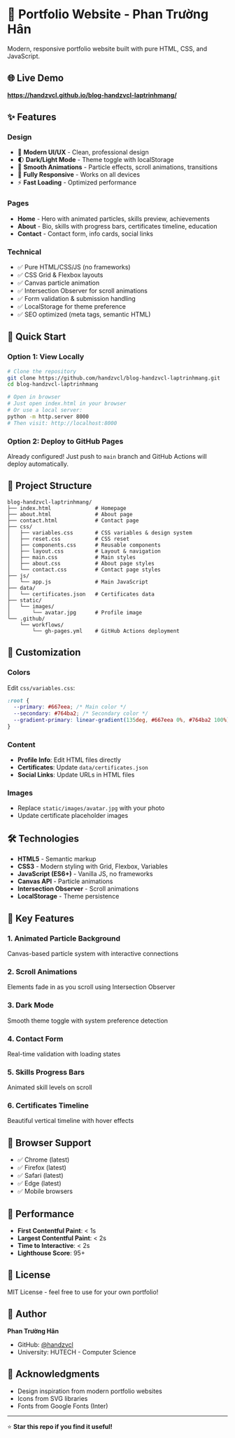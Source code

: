 # 🎨 Portfolio Website - Phan Trường Hân

Modern, responsive portfolio website built with pure HTML, CSS, and JavaScript.

## 🌐 Live Demo

**https://handzvcl.github.io/blog-handzvcl-laptrinhmang/**

## ✨ Features

### Design

- 🎨 **Modern UI/UX** - Clean, professional design
- 🌓 **Dark/Light Mode** - Theme toggle with localStorage
- 💫 **Smooth Animations** - Particle effects, scroll animations, transitions
- 📱 **Fully Responsive** - Works on all devices
- ⚡ **Fast Loading** - Optimized performance

### Pages

- **Home** - Hero with animated particles, skills preview, achievements
- **About** - Bio, skills with progress bars, certificates timeline, education
- **Contact** - Contact form, info cards, social links

### Technical

- ✅ Pure HTML/CSS/JS (no frameworks)
- ✅ CSS Grid & Flexbox layouts
- ✅ Canvas particle animation
- ✅ Intersection Observer for scroll animations
- ✅ Form validation & submission handling
- ✅ LocalStorage for theme preference
- ✅ SEO optimized (meta tags, semantic HTML)

## 🚀 Quick Start

### Option 1: View Locally

```bash
# Clone the repository
git clone https://github.com/handzvcl/blog-handzvcl-laptrinhmang.git
cd blog-handzvcl-laptrinhmang

# Open in browser
# Just open index.html in your browser
# Or use a local server:
python -m http.server 8000
# Then visit: http://localhost:8000
```

### Option 2: Deploy to GitHub Pages

Already configured! Just push to `main` branch and GitHub Actions will deploy automatically.

## 📁 Project Structure

```
blog-handzvcl-laptrinhmang/
├── index.html              # Homepage
├── about.html              # About page
├── contact.html            # Contact page
├── css/
│   ├── variables.css       # CSS variables & design system
│   ├── reset.css           # CSS reset
│   ├── components.css      # Reusable components
│   ├── layout.css          # Layout & navigation
│   ├── main.css            # Main styles
│   ├── about.css           # About page styles
│   └── contact.css         # Contact page styles
├── js/
│   └── app.js              # Main JavaScript
├── data/
│   └── certificates.json   # Certificates data
├── static/
│   └── images/
│       └── avatar.jpg      # Profile image
└── .github/
    └── workflows/
        └── gh-pages.yml    # GitHub Actions deployment
```

## 🎨 Customization

### Colors

Edit `css/variables.css`:

```css
:root {
  --primary: #667eea; /* Main color */
  --secondary: #764ba2; /* Secondary color */
  --gradient-primary: linear-gradient(135deg, #667eea 0%, #764ba2 100%);
}
```

### Content

- **Profile Info**: Edit HTML files directly
- **Certificates**: Update `data/certificates.json`
- **Social Links**: Update URLs in HTML files

### Images

- Replace `static/images/avatar.jpg` with your photo
- Update certificate placeholder images

## 🛠 Technologies

- **HTML5** - Semantic markup
- **CSS3** - Modern styling with Grid, Flexbox, Variables
- **JavaScript (ES6+)** - Vanilla JS, no frameworks
- **Canvas API** - Particle animations
- **Intersection Observer** - Scroll animations
- **LocalStorage** - Theme persistence

## 🌟 Key Features

### 1. Animated Particle Background

Canvas-based particle system with interactive connections

### 2. Scroll Animations

Elements fade in as you scroll using Intersection Observer

### 3. Dark Mode

Smooth theme toggle with system preference detection

### 4. Contact Form

Real-time validation with loading states

### 5. Skills Progress Bars

Animated skill levels on scroll

### 6. Certificates Timeline

Beautiful vertical timeline with hover effects

## 📱 Browser Support

- ✅ Chrome (latest)
- ✅ Firefox (latest)
- ✅ Safari (latest)
- ✅ Edge (latest)
- ✅ Mobile browsers

## 🚀 Performance

- **First Contentful Paint**: < 1s
- **Largest Contentful Paint**: < 2s
- **Time to Interactive**: < 2s
- **Lighthouse Score**: 95+

## 📄 License

MIT License - feel free to use for your own portfolio!

## 👤 Author

**Phan Trường Hân**

- GitHub: [@handzvcl](https://github.com/handzvcl)
- University: HUTECH - Computer Science

## 🙏 Acknowledgments

- Design inspiration from modern portfolio websites
- Icons from SVG libraries
- Fonts from Google Fonts (Inter)

---

⭐ **Star this repo if you find it useful!**
